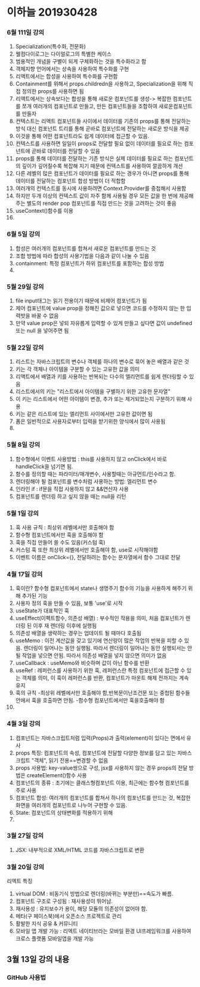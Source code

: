 # 이하늘 201930428


### 6월 111일 강의

1. Specialization(특수화, 전문화)
2. 웰컴다이로그는 다이얼로그의 특별한 케이스
3. 범용적인 개념을 구별이 되게 구체화하는 것을 특수화라고 함
4. 객체지향 언어에서는 상속을 사용하여 특수화를 구현
5. 리액트에서는 합성을 사용하여 특수화를 구현함
6. Containment를 위해서 props.childredn을 사용하고, Specialization을 위해 직접 정의한 props를 사용하면 됨
7. 리액트에서는 상속보다는 합성을 통해 새로운 컴포넌트를 생성-> 복잡한 컴포넌트를 쪼개 여러개의 컴포넌트로 만들고, 만든 컴포넌트들을 조합하여 새로운컴포넌트를 만들자
8. 컨텍스트는 리액트 컴포넌트들 사이에서 데이터를 기존의 props를 통해 전달하는 방식 대신 컴포넌트 트리를 통해 곧바로 컴포넌트에 전달하는 새로운 방식을 제공
9. 이것을 통해 어떤 컴포넌트라도 쉽게 데이터에 접근할 수 있음.
10. 컨텍스트를 사용하면 일일이 props로 전달할 필요 없이 데이터를 필요로 하는 컴포넌트에 곧바로 데이터를 전달할 수 있음
11. props를 통해 데이터를 전달하는 기존 방식은 실제 데이터를 필요로 하는 컴포넌트의 깊이가 깊어질수록 복잡해 지기 때문에 컨텍스트를 사용하여 깔끔하게 개선
12. 다른 레벨의 많은 컴포넌트가 데이터를 필요로 하는 경우가 아니면 props를 통해 데이터를 전달하는 컴포넌트 합성 방법이 더 적합함
13. 여러개의 컨텍스트를 동시에 사용하려면 Context.Provider를 중첩해서 사용함
14. 하지만 두개 이상의 컨텍스트 값이 자주 함께 사용될 경우 모든 값을 한 번에 제공해주는 별도의 render pop 컴포넌트를 직접 만드는 것을 고려하는 것이 좋음
15. useContext()함수를 이용
16. 

### 6월 5일 강의

1. 합성은 여러개의 컴포넌트를 합쳐서 새로운 컴포넌트를 만드는 것
2. 조합 방법에 따라 합성의 사용기법을 다음과 같이 나눌 수 있음
3. containment: 특정 컴포넌트가 하위 컴포넌트를 포함하는 합성 방법
4.

### 5월 29일 강의

1. file input태그는 읽기 전용이기 때문에 비제어 컴포넌트가 됨
2. 제어 컴포넌트에 value prop을 정해진 값으로 넣으면 코드를 수정하지 않는 한 입력밧을 바꿀 수 없음
3. 만약 value prop은 넣되 자유롭게 입력할 수 있게 만들고 싶다면 값이 undefined 또는 null 을 넣어주면 됨

### 5월 22일 강의

1. 리스트는 자바스크립트의 변수나 객체를 하나의 변수로 묶어 놓은 배열과 같은 것
2. 키는 각 객체나 아이템을 구분할 수 있는 고유한 값을 의미
3. 리액트에서 배열과 키를 사용하는 반복되는 다수의 엘리먼트를 쉽게 렌더링할 수 있음
4. 리스트에서의 키는 "리스트에서 아이템을 구별하기 위한 고유한 문자열"
5. 이 키는 리스트에서 어떤 아이템이 변경, 추가 또는 제거되었는지 구분하기 위해 사용
6. 키는 같은 리스트에 있는 엘리먼트 사이에서만 고유한 값이면 됨
7. 폼은 일반적으로 사용자로부터 입력을 받기위한 양식에서 많이 사용됨
8.

### 5월 8일 강의

1. 함수형에서 이벤트 사용방법 : this를 사용하지 않고 onClick에서 바로 handleClick을 넘기면 됨.
2. 함수를 정의할 때는 파라미터/매개변수, 사용할때는 아규먼트/인수라고 함.
3. 렌더링해야 될 컴포넌트를 변수처럼 사용하는 방법: 엘리먼트 변수
4. 인라인 if : if문을 직접 사용하지 않고 &&연산자 사용
5. 컴포넌트를 렌더링 하고 싶지 않을 때는 null을 리턴

### 5월 1일 강의

1. 훅 사용 규칙 : 최상위 레벨에서만 호출해야 함
2. 함수형 컴포넌트에서만 훅을 호출해야 함
3. 훅을 직접 만들어 쓸 수도 있음(커스텀 훅)
4. 커스텀 훅 또한 최상위 레벨에서만 호출해야 함, use로 시작해야함
5. 이벤트 이름은 onClick={}, 전달하려는 함수는 문자열에서 함수 그대로 전달

### 4월 17일 강의

1. 훅이란? 함수형 컴포넌트에서 state나 생명주기 함수의 기능을 사용하게 해주기 위해 추가된 기능
2. 사용자 정의 훅을 만들 수 있음, 보통 'use'로 시작
3. useState가 대표적인 훅
4. useEffect(이펙트함수, 의존성 배열) : 부수적인 작용을 의미, 처음 컴포넌트가 렌더링 된 이후 재 렌더링 이후에 실행됨
5. 의존성 배열을 생략하는 경우는 업데이트 될 때마다 호출됨
6. useMemo :
   이전 계산값을 갖고 있기에 연산량이 많은 작업의 반복을 피할 수 있음.
   렌더링이 일어나는 동안 실행됨.
   따라서 렌더링이 일어나는 동안 실행되서는 안될 작업을 넣으면 안됨.
   따라서 의존성 배열을 넣지 않으면 의미가 없음
7. useCallback : useMemo와 비슷하며 값이 아닌 함수를 반환
8. useRef : 레퍼런스를 사용하기 위한 훅, 레퍼런스란 특정 컴포넌트에 접근할 수 있는 객체를 의미, 이 훅이 레퍼런스를 반환, 컴포넌트가 마운트 해제 전까지는 계속 유지
9. 훅의 규칙 -최상위 레벨에서만 호출해야 함,반복문이난조건문 또는 중첩된 함수들 안에서 훅을 호출하면 안됨. -함수형 컴포넌트에서만 훅을호출해야 함
10.

### 4월 3일 강의

1. 컴포넌트는 자바스크립트처럼 입력(Props)과 출력(element)이 있다는 면에서 유사
2. props 특징: 컴포넌트의 속성, 컴포넌트에 전달할 다양한 정보를 담고 있는 자바스크립트 "객체", 읽기 전용==변경할 수 없음
3. props 사용법: key-value쌍으로 구성, jsx를 사용하지 않는 경우 props의 전달 방법은 createElement()함수 사용
4. 컴포넌트의 종류 : 초기에는 클래스형컴포넌트 이용, 최근에는 함수형 컴포넌트를 주로 사용
5. 컴포넌트 합성: 여러개의 컴포넌트를 합쳐서 하나의 컴포넌트를 만드는 것, 복잡한 화면을 여러개의 컴포넌트로 나누어 구현할 수 있음.
6. State: 컴포넌트의 상태변화를 적용하기 위해
7.

### 3월 27일 강의

1. JSX: 내부적으로 XML/HTML 코드를 자바스크립트로 변환

### 3월 20일 강의

리엑트 특징

1. virtual DOM : 비동기식 방법으로 렌더링(바뀌는 부분만)==속도가 빠름.
2. 컴포넌트 구조로 구성됨 : 재사용성이 뛰어남.
3. 재사용성 : 유지보수가 용이, 해당 모듈의 의존성이 없어야 함.
4. 메타(구 페이스북)에서 오픈소스 프로젝트로 관리
5. 활발한 지식 공유 & 커뮤니티
6. 모바일 앱 개발 가능 : 리엑트 네이티브라는 모바일 환경 UI프레임워크를 사용하여 크로스 플랫폼 모바일앱을 개발 가능

## 3월 13일 강의 내용

### GitHub 사용법
